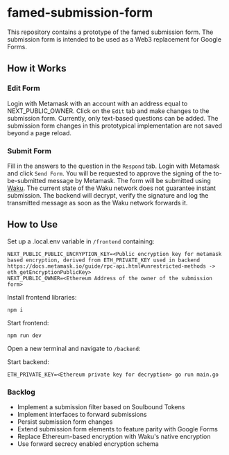 # famed-submission-form

This repository contains a prototype of the famed submission form.
The submission form is intended to be used as a Web3 replacement for Google Forms.

## How it Works

### Edit Form

Login with Metamask with an account with an address equal to NEXT_PUBLIC_OWNER.
Click on the `Edit` tab and make changes to the submission form. Currently, only text-based questions can be added. The submission form changes in this prototypical implementation are not saved beyond a page reload.

### Submit Form

Fill in the answers to the question in the `Respond` tab. Login with Metamask and click `Send Form`. You will be requested to approve the signing of the to-be-submitted message by Metamask. The form will be submitted using [Waku](https://wakuconnect.dev/). The current state of the Waku network does not guarantee instant submission. The backend will decrypt, verify the signature and log the transmitted message as soon as the Waku network forwards it.

## How to Use

Set up a .local.env variable in `/frontend` containing:

```
NEXT_PUBLIC_PUBLIC_ENCRYPTION_KEY=<Public encryption key for metamask based encryption, derived from ETH_PRIVATE_KEY used in backend  https://docs.metamask.io/guide/rpc-api.html#unrestricted-methods -> eth_getEncryptionPublicKey>
NEXT_PUBLIC_OWNER=<Ethereum Address of the owner of the submission form>
```

Install frontend libraries:

```
npm i
```

Start frontend:

```
npm run dev
```

Open a new terminal and navigate to `/backend`:

Start backend:

```
ETH_PRIVATE_KEY=<Ethereum private key for decryption> go run main.go
```

### Backlog

- Implement a submission filter based on Soulbound Tokens
- Implement interfaces to forward submissions
- Persist submission form changes
- Extend submission form elements to feature parity with Google Forms
- Replace Ethereum-based encryption with Waku's native encryption
- Use forward secrecy enabled encryption schema 
